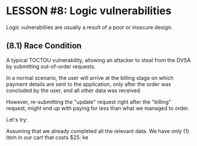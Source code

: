 # LESSON #8: Logic vulnerabilities
Logic vulnerabiliies are usually a result of a poor or insecure design. 

## (8.1) Race Condition

A typical TOCTOU vulnerability, allowing an attacker to steal from the DVSA by submitting out-of-order requests.

In a normal scenario, the user will arrive at the billing stage on which payment details are sent to the application, only after the order was concluded by the user, and all other data was received.

However, re-submitting the "update" request right after the "billing" request, might end up with paying for less than what we managed to order.

Let's try:

Assuming that we already completed all the relevant data. We have only (1) item in our cart that costs $25:
ke
